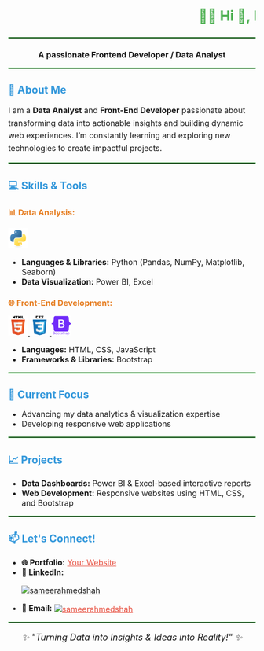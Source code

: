 <h1 style="text-align: center; color: #4CAF50;">
  <marquee>👨‍💻 Hi 👋, I'm Sameer 🚀</marquee>
</h1>
<hr style="border: 1px solid #4CAF50;">

<h3 align="center">A passionate Frontend Developer / Data Analyst</h3>
<hr style="border: 1px solid #4CAF50;">

<h2 style="color: #3498db;">🌟 About Me</h2>
<p style="font-size: 16px; line-height: 1.6;">
  I am a <b>Data Analyst</b> and <b>Front-End Developer</b> passionate about transforming data into actionable insights 
  and building dynamic web experiences. I’m constantly learning and exploring new technologies to create impactful projects.
</p>

<hr style="border: 1px solid #4CAF50;">

<h2 style="color: #3498db;">💻 Skills & Tools</h2>

<h3 style="color: #e67e22;">📊 Data Analysis:</h3>
<p><a href="https://www.python.org" target="_blank" rel="noreferrer"> <img src="https://raw.githubusercontent.com/devicons/devicon/master/icons/python/python-original.svg" alt="python" width="40" height="40"/> </a> </p>
<ul style="font-size: 16px;">
  <li><b>Languages & Libraries:</b> Python (Pandas, NumPy, Matplotlib, Seaborn)</li>
  <li><b>Data Visualization:</b> Power BI, Excel</li>
</ul>

<h3 style="color: #e67e22;">🌐 Front-End Development:</h3>
<p align="left"> <a href="https://www.w3.org/html/" target="_blank" rel="noreferrer"> <img src="https://raw.githubusercontent.com/devicons/devicon/master/icons/html5/html5-original-wordmark.svg" alt="html5" width="40" height="40"/> </a> 
<a href="https://www.w3schools.com/css/" target="_blank" rel="noreferrer"> <img src="https://raw.githubusercontent.com/devicons/devicon/master/icons/css3/css3-original-wordmark.svg" alt="css3" width="40" height="40"/> </a> 
<a href="https://getbootstrap.com" target="_blank" rel="noreferrer"> <img src="https://raw.githubusercontent.com/devicons/devicon/master/icons/bootstrap/bootstrap-plain-wordmark.svg" alt="bootstrap" width="40" height="40"/> </a></p>

<ul style="font-size: 16px;">
  <li><b>Languages:</b> HTML, CSS, JavaScript</li>
  <li><b>Frameworks & Libraries:</b> Bootstrap</li>
</ul>

<hr style="border: 1px solid #4CAF50;">

<h2 style="color: #3498db;">🚀 Current Focus</h2>
<ul style="font-size: 16px;">
  <li>Advancing my data analytics & visualization expertise</li>
  <li>Developing responsive web applications</li>
</ul>

<hr style="border: 1px solid #4CAF50;">

<h2 style="color: #3498db;">📈 Projects</h2>
<ul style="font-size: 16px;">
  <li><b>Data Dashboards:</b> Power BI & Excel-based interactive reports</li>
  <li><b>Web Development:</b> Responsive websites using HTML, CSS, and Bootstrap</li>
</ul>

<hr style="border: 1px solid #4CAF50;">

<h2 style="color: #3498db;">📫 Let's Connect!</h2>
<ul style="font-size: 16px;">
  <li><b>🌐 Portfolio:</b> <a href="#" style="color: #e74c3c;">Your Website</a></li>
  <li><b>💼 LinkedIn:</b> <p align="left">
<a href="https://linkedin.com/in/sameerahmedshah" target="blank"><img align="center" src="https://raw.githubusercontent.com/rahuldkjain/github-profile-readme-generator/master/src/images/icons/Social/linked-in-alt.svg" alt="sameerahmedshah" height="30" width="40" /></a>
</p></li>
  <li><b>📧 Email:</b> <a href="mailto:businessocolumn21@gmail.com" style="color: #e74c3c;"><img align="center" src="mail.svg" alt="sameerahmedshah" height="30" width="40" /></a></li>
</ul>

<hr style="border: 1px solid #4CAF50;">

<p style="font-size: 18px; text-align: center; font-style: italic;">
  ✨ "Turning Data into Insights & Ideas into Reality!" ✨
</p>

